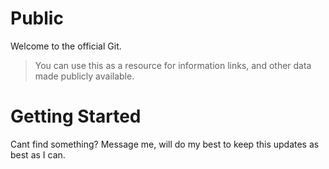 # Public

Welcome to the official Git.
> You can use this as a resource for information links, and other data made publicly available. 

# Getting Started
Cant find something? Message me, will do my best to keep this updates as best as I can.
